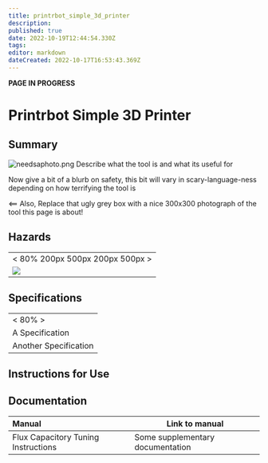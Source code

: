 ```yaml
---
title: printrbot_simple_3d_printer
description: 
published: true
date: 2022-10-19T12:44:54.330Z
tags: 
editor: markdown
dateCreated: 2022-10-17T16:53:43.369Z
---
```


**PAGE IN PROGRESS**

# Printrbot Simple 3D Printer

## Summary

<img src="/tools/toolphotos/needsaphoto.png" class="align-left" alt="needsaphoto.png" /> Describe what the tool is and what its useful for  
  
Now give a bit of a blurb on safety, this bit will vary in scary-language-ness depending on how terrifying the tool is  
  
\<== Also, Replace that ugly grey box with a nice 300x300 photograph of the tool this page is about!

## Hazards

|                                   |
|-----------------------------------|
| \< 80% 200px 500px 200px 500px \> |
| ![](/tools/hazards/generic.svg)   |

## Specifications

|                       |
|-----------------------|
| \< 80% \>             |
| A Specification       |
| Another Specification |

## Instructions for Use

## Documentation

| Manual                              | Link to manual                   |
|:------------------------------------|----------------------------------|
| Flux Capacitory Tuning Instructions | Some supplementary documentation |
